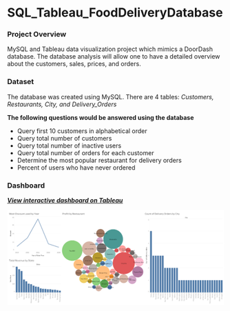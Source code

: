 # SQL_Tableau_FoodDeliveryDatabase
<h3> Project Overview </h3>
<p> MySQL and Tableau data visualization project which mimics a DoorDash database. The database analysis will allow one to have a detailed overview about the customers, sales, prices, and orders. </p>

<h3> Dataset</h3>
<p> The database was created using MySQL. There are 4 tables: <i> Customers, Restaurants, City, and Delivery_Orders </i></p>

<strong> The following questions would be answered using the database </strong>
<ul> 
  <li> Query first 10 customers in alphabetical order </li>
  <li> Query total number of customers </li>
  <li> Query total number of inactive users </li>
  <li> Query total number of orders for each customer </li>
  <li> Determine the most popular restaurant for delivery orders </li>
  <li> Percent of users who have never ordered </li> 
  </ul>
  
<h3> Dashboard </h3>
<p> <strong> <i> <a href="https://public.tableau.com/views/fooddatabase/Dashboard1?:language=en-US&:display_count=n&:origin=viz_share_link">View interactive dashboard on Tableau </a></i> </strong>
  
![Food Delivery Database Dashboard](dashboard1.png)
  
  
